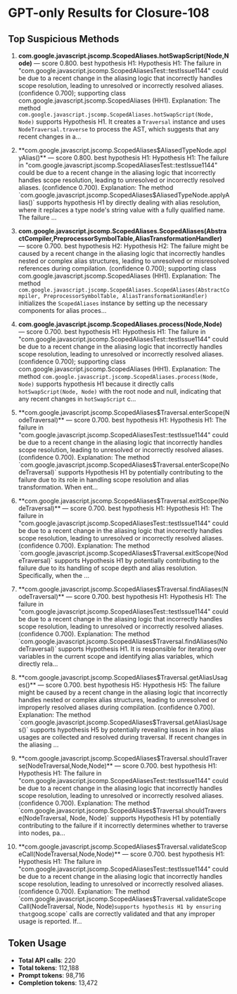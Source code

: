 # GPT-only Results for Closure-108

## Top Suspicious Methods

1. **com.google.javascript.jscomp.ScopedAliases.hotSwapScript(Node,Node)** — score 0.800. best hypothesis H1: Hypothesis H1: The failure in "com.google.javascript.jscomp.ScopedAliasesTest::testIssue1144" could be due to a recent change in the aliasing logic that incorrectly handles scope resolution, leading to unresolved or incorrectly resolved aliases. (confidence 0.700); supporting class com.google.javascript.jscomp.ScopedAliases (HH1).
    Explanation: The method `com.google.javascript.jscomp.ScopedAliases.hotSwapScript(Node, Node)` supports Hypothesis H1. It creates a `Traversal` instance and uses `NodeTraversal.traverse` to process the AST, which suggests that any recent changes in a...

2. **com.google.javascript.jscomp.ScopedAliases$AliasedTypeNode.applyAlias()** — score 0.800. best hypothesis H1: Hypothesis H1: The failure in "com.google.javascript.jscomp.ScopedAliasesTest::testIssue1144" could be due to a recent change in the aliasing logic that incorrectly handles scope resolution, leading to unresolved or incorrectly resolved aliases. (confidence 0.700).
    Explanation: The method `com.google.javascript.jscomp.ScopedAliases$AliasedTypeNode.applyAlias()` supports hypothesis H1 by directly dealing with alias resolution, where it replaces a type node's string value with a fully qualified name. The failure ...

3. **com.google.javascript.jscomp.ScopedAliases.ScopedAliases(AbstractCompiler,PreprocessorSymbolTable,AliasTransformationHandler)** — score 0.700. best hypothesis H2: Hypothesis H2: The failure might be caused by a recent change in the aliasing logic that incorrectly handles nested or complex alias structures, leading to unresolved or misresolved references during compilation. (confidence 0.700); supporting class com.google.javascript.jscomp.ScopedAliases (HH1).
    Explanation: The method `com.google.javascript.jscomp.ScopedAliases.ScopedAliases(AbstractCompiler, PreprocessorSymbolTable, AliasTransformationHandler)` initializes the `ScopedAliases` instance by setting up the necessary components for alias proces...

4. **com.google.javascript.jscomp.ScopedAliases.process(Node,Node)** — score 0.700. best hypothesis H1: Hypothesis H1: The failure in "com.google.javascript.jscomp.ScopedAliasesTest::testIssue1144" could be due to a recent change in the aliasing logic that incorrectly handles scope resolution, leading to unresolved or incorrectly resolved aliases. (confidence 0.700); supporting class com.google.javascript.jscomp.ScopedAliases (HH1).
    Explanation: The method `com.google.javascript.jscomp.ScopedAliases.process(Node, Node)` supports hypothesis H1 because it directly calls `hotSwapScript(Node, Node)` with the root node and null, indicating that any recent changes in `hotSwapScript` c...

5. **com.google.javascript.jscomp.ScopedAliases$Traversal.enterScope(NodeTraversal)** — score 0.700. best hypothesis H1: Hypothesis H1: The failure in "com.google.javascript.jscomp.ScopedAliasesTest::testIssue1144" could be due to a recent change in the aliasing logic that incorrectly handles scope resolution, leading to unresolved or incorrectly resolved aliases. (confidence 0.700).
    Explanation: The method `com.google.javascript.jscomp.ScopedAliases$Traversal.enterScope(NodeTraversal)` supports Hypothesis H1 by potentially contributing to the failure due to its role in handling scope resolution and alias transformation. When ent...

6. **com.google.javascript.jscomp.ScopedAliases$Traversal.exitScope(NodeTraversal)** — score 0.700. best hypothesis H1: Hypothesis H1: The failure in "com.google.javascript.jscomp.ScopedAliasesTest::testIssue1144" could be due to a recent change in the aliasing logic that incorrectly handles scope resolution, leading to unresolved or incorrectly resolved aliases. (confidence 0.700).
    Explanation: The method `com.google.javascript.jscomp.ScopedAliases$Traversal.exitScope(NodeTraversal)` supports Hypothesis H1 by potentially contributing to the failure due to its handling of scope depth and alias resolution. Specifically, when the ...

7. **com.google.javascript.jscomp.ScopedAliases$Traversal.findAliases(NodeTraversal)** — score 0.700. best hypothesis H1: Hypothesis H1: The failure in "com.google.javascript.jscomp.ScopedAliasesTest::testIssue1144" could be due to a recent change in the aliasing logic that incorrectly handles scope resolution, leading to unresolved or incorrectly resolved aliases. (confidence 0.700).
    Explanation: The method `com.google.javascript.jscomp.ScopedAliases$Traversal.findAliases(NodeTraversal)` supports Hypothesis H1. It is responsible for iterating over variables in the current scope and identifying alias variables, which directly rela...

8. **com.google.javascript.jscomp.ScopedAliases$Traversal.getAliasUsages()** — score 0.700. best hypothesis H5: Hypothesis H5: The failure might be caused by a recent change in the aliasing logic that incorrectly handles nested or complex alias structures, leading to unresolved or improperly resolved aliases during compilation. (confidence 0.700).
    Explanation: The method `com.google.javascript.jscomp.ScopedAliases$Traversal.getAliasUsages()` supports hypothesis H5 by potentially revealing issues in how alias usages are collected and resolved during traversal. If recent changes in the aliasing ...

9. **com.google.javascript.jscomp.ScopedAliases$Traversal.shouldTraverse(NodeTraversal,Node,Node)** — score 0.700. best hypothesis H1: Hypothesis H1: The failure in "com.google.javascript.jscomp.ScopedAliasesTest::testIssue1144" could be due to a recent change in the aliasing logic that incorrectly handles scope resolution, leading to unresolved or incorrectly resolved aliases. (confidence 0.700).
    Explanation: The method `com.google.javascript.jscomp.ScopedAliases$Traversal.shouldTraverse(NodeTraversal, Node, Node)` supports Hypothesis H1 by potentially contributing to the failure if it incorrectly determines whether to traverse into nodes, pa...

10. **com.google.javascript.jscomp.ScopedAliases$Traversal.validateScopeCall(NodeTraversal,Node,Node)** — score 0.700. best hypothesis H1: Hypothesis H1: The failure in "com.google.javascript.jscomp.ScopedAliasesTest::testIssue1144" could be due to a recent change in the aliasing logic that incorrectly handles scope resolution, leading to unresolved or incorrectly resolved aliases. (confidence 0.700).
    Explanation: The method `com.google.javascript.jscomp.ScopedAliases$Traversal.validateScopeCall(NodeTraversal, Node, Node)` supports hypothesis H1 by ensuring that `goog.scope` calls are correctly validated and that any improper usage is reported. If...


## Token Usage

- **Total API calls**: 220
- **Total tokens**: 112,188
- **Prompt tokens**: 98,716
- **Completion tokens**: 13,472
